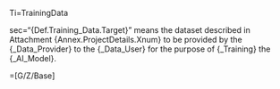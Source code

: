 Ti=TrainingData

sec=“{Def.Training_Data.Target}” means the dataset described in Attachment {Annex.ProjectDetails.Xnum} to be provided by the {_Data_Provider} to the {_Data_User} for the purpose of {_Training} the {_AI_Model}.

=[G/Z/Base]

